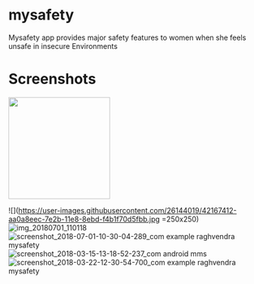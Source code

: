 # mysafety

Mysafety app provides major safety features to women when she feels unsafe in insecure Environments


# Screenshots
<img src="https://user-images.githubusercontent.com/26144019/42167383-9523336c-7e2b-11e8-8110-dc2c2b675517.png" width="200"
 height="200">

![](https://user-images.githubusercontent.com/26144019/42167412-aa0a8eec-7e2b-11e8-8ebd-f4b1f70d5fbb.jpg =250x250)
![img_20180701_110118](https://user-images.githubusercontent.com/26144019/42167400-a098f3bc-7e2b-11e8-8510-1559c7cbb941.jpg)
![screenshot_2018-07-01-10-30-04-289_com example raghvendra mysafety](https://user-images.githubusercontent.com/26144019/42167465-cd8c7312-7e2b-11e8-979d-28ae0737b303.png)
![screenshot_2018-03-15-13-18-52-237_com android mms](https://user-images.githubusercontent.com/26144019/42167531-fd4d4176-7e2b-11e8-838b-12c36aa872dc.png)
![screenshot_2018-03-22-12-30-54-700_com example raghvendra mysafety](https://user-images.githubusercontent.com/26144019/42167554-07c2e3fe-7e2c-11e8-92df-350fab5aeb5f.png)



